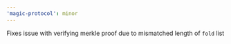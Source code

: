 ```yaml
---
'magic-protocol': minor
---
```


Fixes issue with verifying merkle proof due to mismatched length of `fold` list
